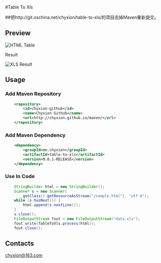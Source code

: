 #Table To Xls


##把http://git.oschina.net/chyxion/table-to-xls/的项目去掉Maven重新提交。


## Preview
![HTML Table](http://git.oschina.net/chyxion/table-to-xls/raw/master/html.png)

Result

![XLS Result](http://git.oschina.net/chyxion/table-to-xls/raw/master/xls.png)

## Usage
### Add Maven Repository
```xml
    <repository>
    	<id>chyxion-github</id>
    	<name>Chyxion Github</name>
    	<url>http://chyxion.github.io/maven/</url>
    </repository>
```
### Add Maven Dependency
```xml
    <dependency>
        <groupId>me.chyxion</groupId>
        <artifactId>table-to-xls</artifactId>
        <version>0.0.1-RELEASE</version>
    </dependency>
```
### Use In Code
```java
    StringBuilder html = new StringBuilder();
    Scanner s = new Scanner(
    	getClass().getResourceAsStream("/sample.html"), "utf-8");
    while (s.hasNext()) {
    	html.append(s.nextLine());
    }
    s.close();
    FileOutputStream fout = new FileOutputStream("data.xls");
    fout.write(TableToXls.process(html));
    fout.close();
```

## Contacts

chyxion@163.com